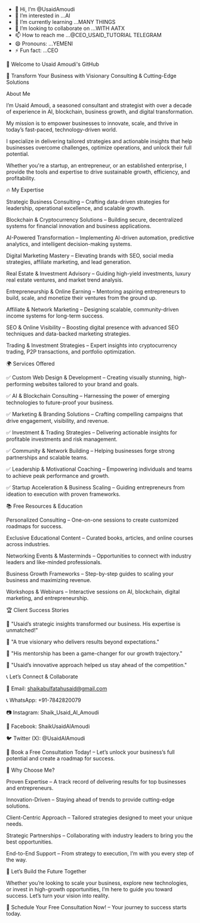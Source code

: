 - 👋 Hi, I’m @UsaidAmoudi
- 👀 I’m interested in ...AI
- 🌱 I’m currently learning ...MANY THINGS
- 💞️ I’m looking to collaborate on ...WITH AATX
- 📫 How to reach me ...@CEO_USAID_TUTORIAL TELEGRAM
- 😄 Pronouns: ...YEMENI
- ⚡ Fun fact: ...CEO

<!---
UsaidAmoudi/UsaidAmoudi is a ✨ special ✨ repository because its `README.md` (this file) appears on your GitHub profile.
You can click the Preview link to take a look at your changes.
--->

👋 Welcome to Usaid Amoudi's GitHub

🚀 Transform Your Business with Visionary Consulting & Cutting-Edge Solutions

About Me

I’m Usaid Amoudi, a seasoned consultant and strategist with over a decade of experience in AI, blockchain, business growth, and digital transformation.

My mission is to empower businesses to innovate, scale, and thrive in today’s fast-paced, technology-driven world.

I specialize in delivering tailored strategies and actionable insights that help businesses overcome challenges, optimize operations, and unlock their full potential.

Whether you're a startup, an entrepreneur, or an established enterprise, I provide the tools and expertise to drive sustainable growth, efficiency, and profitability.

🔥 My Expertise

Strategic Business Consulting – Crafting data-driven strategies for leadership, operational excellence, and scalable growth.

Blockchain & Cryptocurrency Solutions – Building secure, decentralized systems for financial innovation and business applications.

AI-Powered Transformation – Implementing AI-driven automation, predictive analytics, and intelligent decision-making systems.

Digital Marketing Mastery – Elevating brands with SEO, social media strategies, affiliate marketing, and lead generation.

Real Estate & Investment Advisory – Guiding high-yield investments, luxury real estate ventures, and market trend analysis.

Entrepreneurship & Online Earning – Mentoring aspiring entrepreneurs to build, scale, and monetize their ventures from the ground up.

Affiliate & Network Marketing – Designing scalable, community-driven income systems for long-term success.

SEO & Online Visibility – Boosting digital presence with advanced SEO techniques and data-backed marketing strategies.

Trading & Investment Strategies – Expert insights into cryptocurrency trading, P2P transactions, and portfolio optimization.

🌍 Services Offered

✅ Custom Web Design & Development – Creating visually stunning, high-performing websites tailored to your brand and goals.

✅ AI & Blockchain Consulting – Harnessing the power of emerging technologies to future-proof your business.

✅ Marketing & Branding Solutions – Crafting compelling campaigns that drive engagement, visibility, and revenue.

✅ Investment & Trading Strategies – Delivering actionable insights for profitable investments and risk management.

✅ Community & Network Building – Helping businesses forge strong partnerships and scalable teams.

✅ Leadership & Motivational Coaching – Empowering individuals and teams to achieve peak performance and growth.

✅ Startup Acceleration & Business Scaling – Guiding entrepreneurs from ideation to execution with proven frameworks.

📚 Free Resources & Education

Personalized Consulting – One-on-one sessions to create customized roadmaps for success.

Exclusive Educational Content – Curated books, articles, and online courses across industries.

Networking Events & Masterminds – Opportunities to connect with industry leaders and like-minded professionals.

Business Growth Frameworks – Step-by-step guides to scaling your business and maximizing revenue.

Workshops & Webinars – Interactive sessions on AI, blockchain, digital marketing, and entrepreneurship.

🏆 Client Success Stories

📌 "Usaid’s strategic insights transformed our business. His expertise is unmatched!"

📌 "A true visionary who delivers results beyond expectations."

📌 "His mentorship has been a game-changer for our growth trajectory."

📌 "Usaid’s innovative approach helped us stay ahead of the competition."

📞 Let’s Connect & Collaborate

📩 Email: shaikabulfatahusaid@gmail.com

📞 WhatsApp: +91-7842820079

📷 Instagram: Shaik_Usaid_Al_Amoudi

📘 Facebook: ShaikUsaidAlAmoudi

🐦 Twitter (X): @UsaidAlAmoudi


💼 Book a Free Consultation Today! – Let’s unlock your business’s full potential and create a roadmap for success.

🎯 Why Choose Me?

Proven Expertise – A track record of delivering results for top businesses and entrepreneurs.

Innovation-Driven – Staying ahead of trends to provide cutting-edge solutions.

Client-Centric Approach – Tailored strategies designed to meet your unique needs.

Strategic Partnerships – Collaborating with industry leaders to bring you the best opportunities.

End-to-End Support – From strategy to execution, I’m with you every step of the way.

🚀 Let’s Build the Future Together

Whether you’re looking to scale your business, explore new technologies, or invest in high-growth opportunities, I’m here to guide you toward success. Let’s turn your vision into reality.

📅 Schedule Your Free Consultation Now! – Your journey to success starts today.
